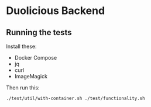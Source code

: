 # Duolicious Backend

## Running the tests

Install these:

* Docker Compose
* jq
* curl
* ImageMagick

Then run this:

```bash
./test/util/with-container.sh ./test/functionality.sh
```
